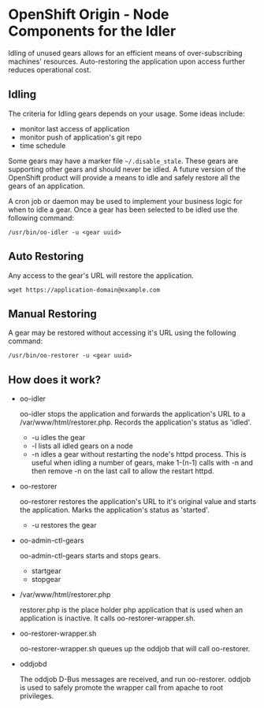 OpenShift Origin - Node Components for the Idler
============================

Idling of unused gears allows for an efficient means of over-subscribing
machines' resources. Auto-restoring the application upon access further
reduces operational cost.


Idling
----------------------

The criteria for Idling gears depends on your usage. Some ideas include:

   * monitor last access of application
   * monitor push of application's git repo
   * time schedule

Some gears may have a marker file `~/.disable_stale`. These gears are
supporting other gears and should never be idled. A future version of
the OpenShift product will provide a means to idle and safely restore
all the gears of an application.

A cron job or daemon may be used to implement your business logic for
when to idle a gear.  Once a gear has been selected to be idled use the
following command:

```/usr/bin/oo-idler -u <gear uuid>```

Auto Restoring
----------------------

Any access to the gear's URL will restore the application.

```wget https://application-domain@example.com```


Manual Restoring
----------------------

A gear may be restored without accessing it's URL  using the following
command:

```/usr/bin/oo-restorer -u <gear uuid>```


How does it work?
----------------------

  * oo-idler

    oo-idler stops the application and forwards the application's URL to
    a /var/www/html/restorer.php. Records the application's status as
    'idled'.

    * -u <uuid> idles the gear
    * -l lists all idled gears on a node
    * -n idles a gear without restarting the node's httpd process. This is
      useful when idling a number of gears, make 1-(n-1) calls with -n and
      then remove -n on the last call to allow the restart httpd.

  * oo-restorer

    oo-restorer restores the application's URL to it's original value and
    starts the application. Marks the application's status as 'started'.

    * -u <uuid> restores the gear

  * oo-admin-ctl-gears

    oo-admin-ctl-gears starts and stops gears.

    * startgear <uuid>
    * stopgear <uuid>

  * /var/www/html/restorer.php

    restorer.php is the place holder php application that is used when
    an application is inactive. It calls oo-restorer-wrapper.sh.

  * oo-restorer-wrapper.sh

    oo-restorer-wrapper.sh queues up the oddjob that will call
    oo-restorer.

  * oddjobd

    The oddjob D-Bus messages are received, and run oo-restorer.
    oddjob is used to safely promote the wrapper call from apache to
    root privileges.
